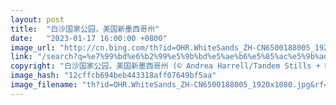 ```yaml
---
layout: post
title:  "白沙国家公园，美国新墨西哥州"
date:   "2023-01-17 16:00:00 +0800"
image_url: "http://cn.bing.com/th?id=OHR.WhiteSands_ZH-CN6500188005_1920x1080.jpg&rf=LaDigue_1920x1080.jpg&pid=hp"
link: "/search?q=%e7%99%bd%e6%b2%99%e5%9b%bd%e5%ae%b6%e5%85%ac%e5%9b%ad&form=hpcapt&mkt=zh-cn"
copyright: "白沙国家公园，美国新墨西哥州 (© Andrea Harrell/Tandem Stills + Motion)"
image_hash: "12cffcb694beb443318aff07649bf5aa"
image_filename: "th?id=OHR.WhiteSands_ZH-CN6500188005_1920x1080.jpg&rf=LaDigue_1920x1080.jpg&pid=hp"
---
```

